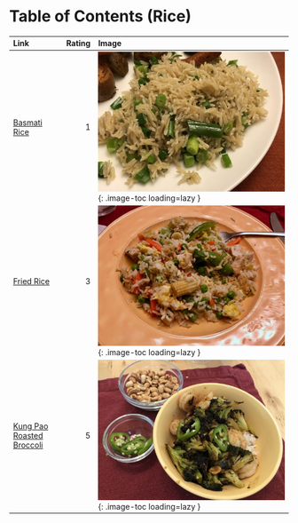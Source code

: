 # Table of Contents (Rice)

| Link                                                        |   Rating | Image                                                                                           |
|:------------------------------------------------------------|---------:|:------------------------------------------------------------------------------------------------|
| [Basmati Rice](./basmati_rice.md)                           |        1 | ![basmati_rice.jpg](./basmati_rice.jpg){: .image-toc loading=lazy }                             |
| [Fried Rice](./fried_rice.md)                               |        3 | ![fried_rice.jpeg](./fried_rice.jpeg){: .image-toc loading=lazy }                               |
| [Kung Pao Roasted Broccoli](./kung_pao_roasted_broccoli.md) |        5 | ![kung_pao_roasted_broccoli.jpeg](./kung_pao_roasted_broccoli.jpeg){: .image-toc loading=lazy } |
